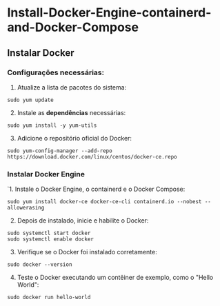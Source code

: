 # Install-Docker-Engine-containerd-and-Docker-Compose

## Instalar Docker

### Configurações necessárias:

1. Atualize a lista de pacotes do sistema:
 
```
sudo yum update
```

2. Instale as **dependências** necessárias:

```
sudo yum install -y yum-utils
```

3. Adicione o repositório oficial do Docker:

```
sudo yum-config-manager --add-repo https://download.docker.com/linux/centos/docker-ce.repo
```

### Instalar Docker Engine


`1. Instale o Docker Engine, o containerd e o Docker Compose:

```
sudo yum install docker-ce docker-ce-cli containerd.io --nobest --allowerasing
```

2. Depois de instalado, inicie e habilite o Docker:

```
sudo systemctl start docker
sudo systemctl enable docker
```

3. Verifique se o Docker foi instalado corretamente:

```
sudo docker --version
```

4. Teste o Docker executando um contêiner de exemplo, como o "Hello World":

```
sudo docker run hello-world
```
